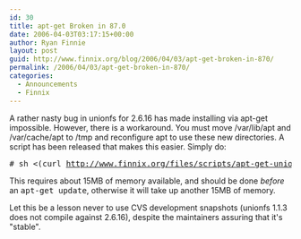 ```yaml
---
id: 30
title: apt-get Broken in 87.0
date: 2006-04-03T03:17:15+00:00
author: Ryan Finnie
layout: post
guid: http://www.finnix.org/blog/2006/04/03/apt-get-broken-in-870/
permalink: /2006/04/03/apt-get-broken-in-870/
categories:
  - Announcements
  - Finnix
---
```

A rather nasty bug in unionfs for 2.6.16 has made installing via apt-get impossible. However, there is a workaround. You must move /var/lib/apt and /var/cache/apt to /tmp and reconfigure apt to use these new directories. A script has been released that makes this easier. Simply do:

<pre># sh &lt;(curl <a href="http://www.finnix.org/files/scripts/apt-get-unionfs-workaround">http://www.finnix.org/files/scripts/apt-get-unionfs-workaround</a>)</pre>

This requires about 15MB of memory available, and should be done _before_ an <tt>apt-get update</tt>, otherwise it will take up another 15MB of memory.

Let this be a lesson never to use CVS development snapshots (unionfs 1.1.3 does not compile against 2.6.16), despite the maintainers assuring that it's "stable".
